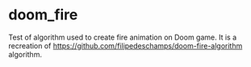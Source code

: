 # doom_fire

Test of algorithm used to create fire animation on Doom game. It is a recreation of https://github.com/filipedeschamps/doom-fire-algorithm algorithm.
